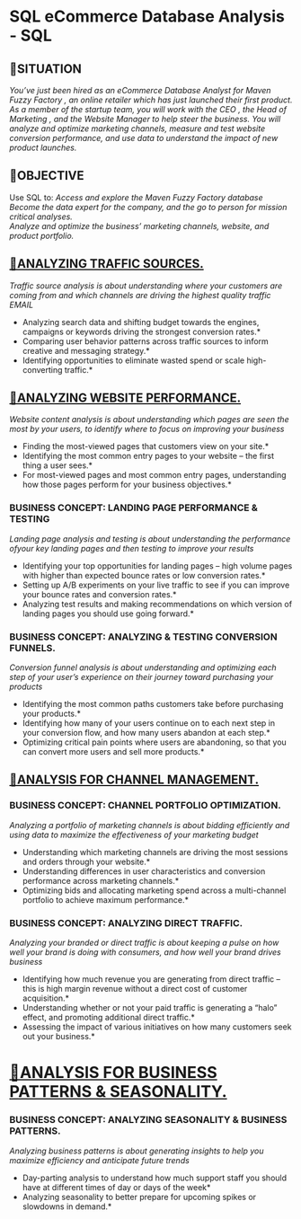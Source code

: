 # SQL eCommerce Database Analysis - SQL

## 🔹SITUATION  
*You’ve just been hired as an eCommerce Database Analyst for Maven Fuzzy Factory , an online retailer which has just launched their first product.*  
*As a member of the startup team, you will work with the CEO , the Head of Marketing , and the Website Manager to help steer the business. You will analyze and optimize marketing channels, measure and test website conversion performance, and use data to understand the impact of new product launches.*

## 🔹OBJECTIVE
Use SQL to:
*Access and explore the Maven Fuzzy Factory database*  
*Become the data expert for the company, and the go to person for mission critical analyses.*  
*Analyze and optimize the business’ marketing channels, website, and product portfolio.*  

## [🔹ANALYZING TRAFFIC SOURCES.](https://github.com/Abhilash17br/SQL-eCommerce-Database-Analysis/blob/main/ANALYZING%20TRAFFIC%20SOURCES.sql)
*Traffic source analysis is about understanding where your customers are coming from and which channels are driving the highest quality traffic EMAIL*
* Analyzing search data and shifting budget towards the engines, campaigns or keywords driving the strongest conversion rates.*
* Comparing user behavior patterns across traffic sources to inform creative and messaging strategy.*
* Identifying opportunities to eliminate wasted spend or scale high-converting traffic.*

## [🔹ANALYZING WEBSITE PERFORMANCE.](https://github.com/Abhilash17br/SQL-eCommerce-Database-Analysis/blob/main/ANALYZING%20WEBSITE%20PERFORMANCE..sql)
*Website content analysis is about understanding which pages are seen the most by your users, to identify where to focus on improving your business*
* Finding the most-viewed pages that customers view on your site.*  
* Identifying the most common entry pages to your website – the first thing a user sees.*  
* For most-viewed pages and most common entry pages, understanding how those pages perform for your business objectives.*  
 
### BUSINESS CONCEPT: LANDING PAGE PERFORMANCE & TESTING
*Landing page analysis and testing is about understanding the performance ofyour key landing pages and then testing to improve your results*  
* Identifying your top opportunities for landing pages – high volume pages with higher than expected bounce rates or low conversion rates.*  
* Setting up A/B experiments on your live traffic to see if you can improve your bounce rates and conversion rates.*  
* Analyzing test results and making recommendations on which version of landing pages you should use going forward.*   

### BUSINESS CONCEPT: ANALYZING & TESTING CONVERSION FUNNELS.
*Conversion funnel analysis is about understanding and optimizing each step of your user’s experience on their journey toward purchasing your products*  
* Identifying the most common paths customers take before purchasing your products.*  
* Identifying how many of your users continue on to each next step in your conversion flow, and how many users abandon at each step.*  
* Optimizing critical pain points where users are abandoning, so that you can convert more users and sell more products.*  

## [🔹ANALYSIS FOR CHANNEL MANAGEMENT.](https://github.com/Abhilash17br/SQL-eCommerce-Database-Analysis/blob/main/ANALYSIS%20FOR%20CHANNEL%20MANAGEMENT.sql)

### BUSINESS CONCEPT: CHANNEL PORTFOLIO OPTIMIZATION.
*Analyzing a portfolio of marketing channels is about bidding efficiently and using data to maximize the effectiveness of your marketing budget*  

* Understanding which marketing channels are driving the most sessions and orders through your website.*  
* Understanding differences in user characteristics and conversion performance across marketing channels.*  
* Optimizing bids and allocating marketing spend across a multi-channel portfolio to achieve maximum performance.*  

### BUSINESS CONCEPT: ANALYZING DIRECT TRAFFIC.
*Analyzing your branded or direct traffic is about keeping a pulse on how well your brand is doing with consumers, and how well your brand drives business*  

* Identifying how much revenue you are generating from direct traffic – this is high margin revenue without a direct cost of customer acquisition.*  
* Understanding whether or not your paid traffic is generating a “halo” effect, and promoting additional direct traffic.*  
* Assessing the impact of various initiatives on how many customers seek out your business.*  

# [🔹ANALYSIS FOR BUSINESS PATTERNS & SEASONALITY.](https://github.com/Abhilash17br/SQL-eCommerce-Database-Analysis/blob/main/ANALYSIS%20FOR%20BUSINESS%20PATTERNS%20%26%20SEASONALITY..sql)

### BUSINESS CONCEPT: ANALYZING SEASONALITY & BUSINESS PATTERNS.
*Analyzing business patterns is about generating insights to help you maximize efficiency and anticipate future trends*   
* Day-parting analysis to understand how much support staff you should have at different times of day or days of the week*  
* Analyzing seasonality to better prepare for upcoming spikes or slowdowns in demand.*



